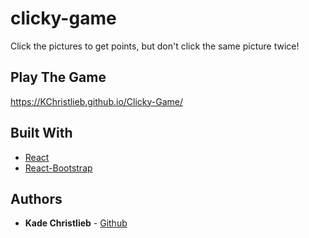 # clicky-game
 Click the pictures to get points, but don't click the same picture twice!

## Play The Game

https://KChristlieb.github.io/Clicky-Game/

## Built With

* [React](http://www.dropwizard.io/1.0.2/docs/)
* [React-Bootstrap](https://maven.apache.org/)

## Authors

* **Kade Christlieb** - [Github](https://github.com/KChristlieb)
